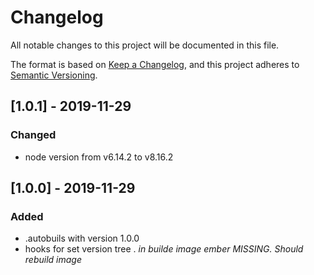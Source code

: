 # Changelog
All notable changes to this project will be documented in this file.

The format is based on [Keep a Changelog](https://keepachangelog.com/en/1.0.0/),
and this project adheres to [Semantic Versioning](https://semver.org/spec/v2.0.0.html).

## [1.0.1] - 2019-11-29

### Changed 
- node version from  v6.14.2 to v8.16.2

## [1.0.0] - 2019-11-29

### Added 
- .autobuils with version 1.0.0
- hooks for set version tree
. *in builde image ember MISSING. Should rebuild image*

